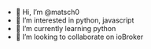 - 👋 Hi, I’m @matsch0
- 👀 I’m interested in python, javascript
- 🌱 I’m currently learning python
- 💞️ I’m looking to collaborate on ioBroker

<!---
matsch0/matsch0 is a ✨ special ✨ repository because its `README.md` (this file) appears on your GitHub profile.
You can click the Preview link to take a look at your changes.
--->
